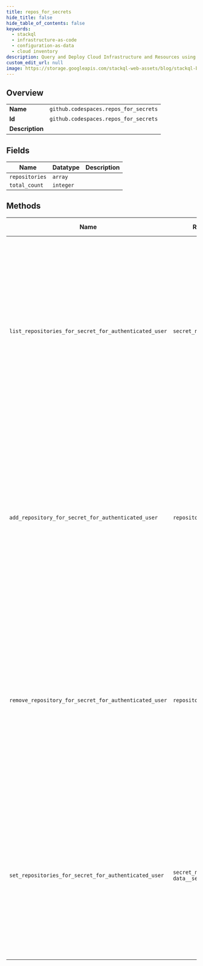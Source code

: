 ```yaml
---
title: repos_for_secrets
hide_title: false
hide_table_of_contents: false
keywords:
  - stackql
  - infrastructure-as-code
  - configuration-as-data
  - cloud inventory
description: Query and Deploy Cloud Infrastructure and Resources using SQL
custom_edit_url: null
image: https://storage.googleapis.com/stackql-web-assets/blog/stackql-blog-post-featured-image.png
---
```

  
    

## Overview
<table><tbody>
<tr><td><b>Name</b></td><td><code>github.codespaces.repos_for_secrets</code></td></tr>
<tr><td><b>Id</b></td><td><code>github.codespaces.repos_for_secrets</code></td></tr>
<tr><td><b>Description</b></td><td></td></tr>
</tbody></table>

## Fields
| Name | Datatype | Description |
| ---- | -------- | ----------- |
| `repositories` | `array` |  |
| `total_count` | `integer` |  |
## Methods
| Name | Required Params | Description | Accessible by |
| ---- | --------------- | ----------- | ------------- |
| `list_repositories_for_secret_for_authenticated_user` | `secret_name` | List the repositories that have been granted the ability to use a user's codespace secret.<br />You must authenticate using an access token with the `user` or `read:user` scope to use this endpoint. User must have Codespaces access to use this endpoint. | SELECT |
| `add_repository_for_secret_for_authenticated_user` | `repository_id, secret_name` | Adds a repository to the selected repositories for a user's codespace secret.<br />You must authenticate using an access token with the `user` or `read:user` scope to use this endpoint. User must have Codespaces access to use this endpoint. | INSERT |
| `remove_repository_for_secret_for_authenticated_user` | `repository_id, secret_name` | Removes a repository from the selected repositories for a user's codespace secret.<br />You must authenticate using an access token with the `user` or `read:user` scope to use this endpoint. User must have Codespaces access to use this endpoint. | DELETE |
| `set_repositories_for_secret_for_authenticated_user` | `secret_name, data__selected_repository_ids` | Select the repositories that will use a user's codespace secret.<br />You must authenticate using an access token with the `user` or `read:user` scope to use this endpoint. User must have Codespaces access to use this endpoint. | EXEC |
